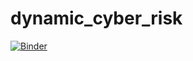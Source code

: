 # dynamic_cyber_risk

[![Binder](https://mybinder.org/badge_logo.svg)](https://mybinder.org/v2/gh/RaisaDZ/dynamic_cyber_risk/HEAD)
